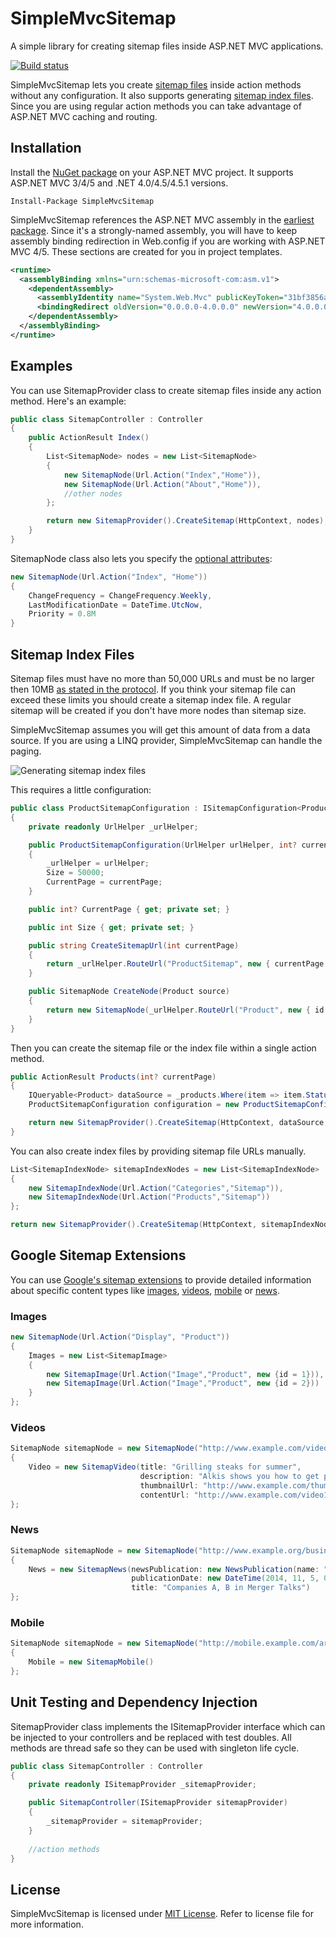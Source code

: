 SimpleMvcSitemap
=============
A simple library for creating sitemap files inside ASP.NET MVC applications.

[![Build status](https://ci.appveyor.com/api/projects/status/0ix6isof9dmu7rm2?svg=true)](https://ci.appveyor.com/project/uhaciogullari/simplemvcsitemap)

SimpleMvcSitemap lets you create [sitemap files](http://www.sitemaps.org/protocol.html) inside action methods without any configuration. It also supports generating [sitemap index files](http://www.sitemaps.org/protocol.html#index). Since you are using regular action methods you can take advantage of ASP.NET MVC caching and routing.

## Installation

Install the [NuGet package](https://www.nuget.org/packages/SimpleMvcSitemap/) on your ASP.NET MVC project. It supports ASP.NET MVC 3/4/5 and .NET 4.0/4.5/4.5.1 versions.

    Install-Package SimpleMvcSitemap

SimpleMvcSitemap references the ASP.NET MVC assembly in the [earliest package](https://www.nuget.org/packages/Microsoft.AspNet.Mvc/3.0.20105.1). Since it's a strongly-named assembly, you will have to keep assembly binding redirection in Web.config if you are working with ASP.NET MVC 4/5. These sections are created for you in project templates.

```xml
<runtime>
  <assemblyBinding xmlns="urn:schemas-microsoft-com:asm.v1">
    <dependentAssembly>
      <assemblyIdentity name="System.Web.Mvc" publicKeyToken="31bf3856ad364e35" />
      <bindingRedirect oldVersion="0.0.0.0-4.0.0.0" newVersion="4.0.0.0" />
    </dependentAssembly>
  </assemblyBinding>
</runtime>
```



## Examples

You can use SitemapProvider class to create sitemap files inside any action method. Here's an example:
```csharp
public class SitemapController : Controller
{
    public ActionResult Index()
    {
        List<SitemapNode> nodes = new List<SitemapNode>
        {
            new SitemapNode(Url.Action("Index","Home")),
            new SitemapNode(Url.Action("About","Home")),
            //other nodes
        };

        return new SitemapProvider().CreateSitemap(HttpContext, nodes);
    }
}
```

SitemapNode class also lets you specify the [optional attributes](http://www.sitemaps.org/protocol.html#xmlTagDefinitions):
```csharp
new SitemapNode(Url.Action("Index", "Home"))
{
    ChangeFrequency = ChangeFrequency.Weekly,
    LastModificationDate = DateTime.UtcNow,
    Priority = 0.8M
}
```	

## Sitemap Index Files

Sitemap files must have no more than 50,000 URLs and must be no larger then 10MB [as stated in the protocol](http://www.sitemaps.org/protocol.html#index). If you think your sitemap file can exceed these limits you should create a sitemap index file. A regular sitemap will be created if you don't have more nodes than sitemap size.

SimpleMvcSitemap assumes you will get this amount of data from a data source. If you are using a LINQ provider, SimpleMvcSitemap can handle the paging. 

![Generating sitemap index files](http://i.imgur.com/ZJ7UNkM.png)

This requires a little configuration:

```csharp
public class ProductSitemapConfiguration : ISitemapConfiguration<Product>
{
    private readonly UrlHelper _urlHelper;

    public ProductSitemapConfiguration(UrlHelper urlHelper, int? currentPage)
    {
        _urlHelper = urlHelper;
        Size = 50000;
        CurrentPage = currentPage;
    }

    public int? CurrentPage { get; private set; }

    public int Size { get; private set; }

    public string CreateSitemapUrl(int currentPage)
    {
        return _urlHelper.RouteUrl("ProductSitemap", new { currentPage });
    }

    public SitemapNode CreateNode(Product source)
    {
        return new SitemapNode(_urlHelper.RouteUrl("Product", new { id = source.Id }));
    }
}
```
Then you can create the sitemap file or the index file within a single action method.

```csharp
public ActionResult Products(int? currentPage)
{
    IQueryable<Product> dataSource = _products.Where(item => item.Status == ProductStatus.Active);
    ProductSitemapConfiguration configuration = new ProductSitemapConfiguration(Url, currentPage);

    return new SitemapProvider().CreateSitemap(HttpContext, dataSource, configuration);
}
```


You can also create index files by providing sitemap file URLs manually.

```csharp
List<SitemapIndexNode> sitemapIndexNodes = new List<SitemapIndexNode>
{
    new SitemapIndexNode(Url.Action("Categories","Sitemap")),
    new SitemapIndexNode(Url.Action("Products","Sitemap"))
};

return new SitemapProvider().CreateSitemap(HttpContext, sitemapIndexNodes);
```

## Google Sitemap Extensions

You can use [Google's sitemap extensions](https://support.google.com/webmasters/answer/183668?hl=en#2) to provide detailed information about specific content types like [images](https://support.google.com/webmasters/answer/178636), [videos](https://support.google.com/webmasters/answer/80472), [mobile](https://support.google.com/webmasters/answer/34648?rd=1) or [news](https://support.google.com/news/publisher/answer/75717?hl=en&ref_topic=2527688).

### Images  

```csharp
new SitemapNode(Url.Action("Display", "Product"))
{
    Images = new List<SitemapImage>
    {
        new SitemapImage(Url.Action("Image","Product", new {id = 1})),
        new SitemapImage(Url.Action("Image","Product", new {id = 2}))
    }
};
```

### Videos

```csharp
SitemapNode sitemapNode = new SitemapNode("http://www.example.com/videos/some_video_landing_page.html")
{
    Video = new SitemapVideo(title: "Grilling steaks for summer",
                             description: "Alkis shows you how to get perfectly done steaks every time",
                             thumbnailUrl: "http://www.example.com/thumbs/123.jpg", 
                             contentUrl: "http://www.example.com/video123.flv")
};
```

### News

```csharp
SitemapNode sitemapNode = new SitemapNode("http://www.example.org/business/article55.html")
{
    News = new SitemapNews(newsPublication: new NewsPublication(name: "The Example Times", language: "en"),
                           publicationDate: new DateTime(2014, 11, 5, 0, 0, 0, DateTimeKind.Utc),
                           title: "Companies A, B in Merger Talks")
};
```

### Mobile

```csharp
SitemapNode sitemapNode = new SitemapNode("http://mobile.example.com/article100.html")
{
    Mobile = new SitemapMobile()
};
```

## Unit Testing and Dependency Injection

SitemapProvider class implements the ISitemapProvider interface which can be injected to your controllers and be replaced with test doubles. All methods are thread safe so they can be used with singleton life cycle.
```csharp
public class SitemapController : Controller
{
    private readonly ISitemapProvider _sitemapProvider;

    public SitemapController(ISitemapProvider sitemapProvider)
    {
        _sitemapProvider = sitemapProvider;
    }
	
    //action methods
}
```


## License

SimpleMvcSitemap is licensed under [MIT License](http://opensource.org/licenses/MIT "Read more about the MIT license form"). Refer to license file for more information.

